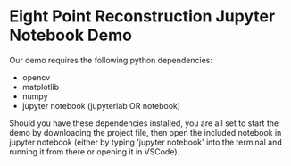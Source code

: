 # Eight Point Reconstruction Jupyter Notebook Demo

Our demo requires the following python dependencies:

- opencv
- matplotlib
- numpy 
- jupyter notebook (jupyterlab OR notebook)

Should you have these dependencies installed, you are all set to start the demo by downloading the project file, 
then open the included notebook in jupyter notebook (either by typing 'jupyter notebook' into the terminal and running it from there or opening it in VSCode).
